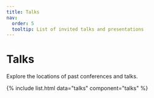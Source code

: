 ```yaml
---
title: Talks
nav:
  order: 5
  tooltip: List of invited talks and presentations
---
```



# Talks

Explore the locations of past conferences and talks.

<script>

// Initialize the map
var map = L.map('map').setView([20.0, 0.0], 2); // Centered on the world map

// Add the tile layer (map layer)
L.tileLayer('https://{s}.tile.openstreetmap.org/{z}/{x}/{y}.png', {
    maxZoom: 18,
    attribution: '© OpenStreetMap contributors'
}).addTo(map);

// Add the locations from the YAML data
var locations = {{ site.data.talks | jsonify }};

locations.forEach(function(location) {
    var marker = L.marker([location.latitude, location.longitude]).addTo(map);

    // Add a popup with information from the YAML file
    marker.bindPopup("<b>" + location.title + "</b><br>" +
                    location.location + "<br>" +
                    location.date + "<br>" +
                    location.description);
});
</script>


{% include list.html data="talks" component="talks" %}



